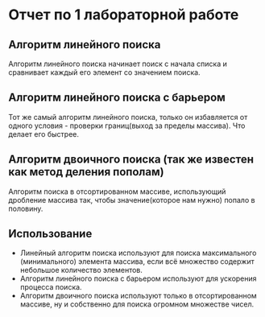 # Отчет по 1 лабораторной работе 

## Алгоритм линейного поиска

Алгоритм линейного поиска начинает поиск с начала списка и сравнивает каждый его элемент со значением поиска.

## Алгоритм линейного поиска с барьером

Тот же самый алгоритм линейного поиска, только он избавляется от одного условия - проверки границ(выход за пределы массива). Что делает его быстрее.

## Алгоритм двоичного поиска (так же известен как метод деления пополам)

Алгоритм поиска в отсортированном массиве, использующий дробление массива так, чтобы значение(которое нам нужно) попало в половину. 

## Использование

- Линейный алгоритм поиска используют для поиска максимального (минимального) элемента массива, если всё множество содержит небольшое количество элементов.
- Алгоритм линейного поиска с барьером используют для ускорения процесса поиска.
- Алгоритм двоичного поиска используют только в отсортированном массиве, ну и собственно для поиска огромном множестве чисел.

